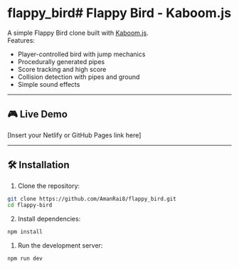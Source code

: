 # flappy_bird# Flappy Bird - Kaboom.js

A simple Flappy Bird clone built with [Kaboom.js](https://kaboomjs.com/).  
Features:

- Player-controlled bird with jump mechanics
- Procedurally generated pipes
- Score tracking and high score
- Collision detection with pipes and ground
- Simple sound effects

---

## 🎮 Live Demo

[Insert your Netlify or GitHub Pages link here]

---

## 🛠️ Installation

1. Clone the repository:

```bash
git clone https://github.com/AmanRai8/flappy_bird.git
cd flappy-bird
```

2. Install dependencies:

```bash
npm install
```

1. Run the development server:

```bash
npm run dev
```

